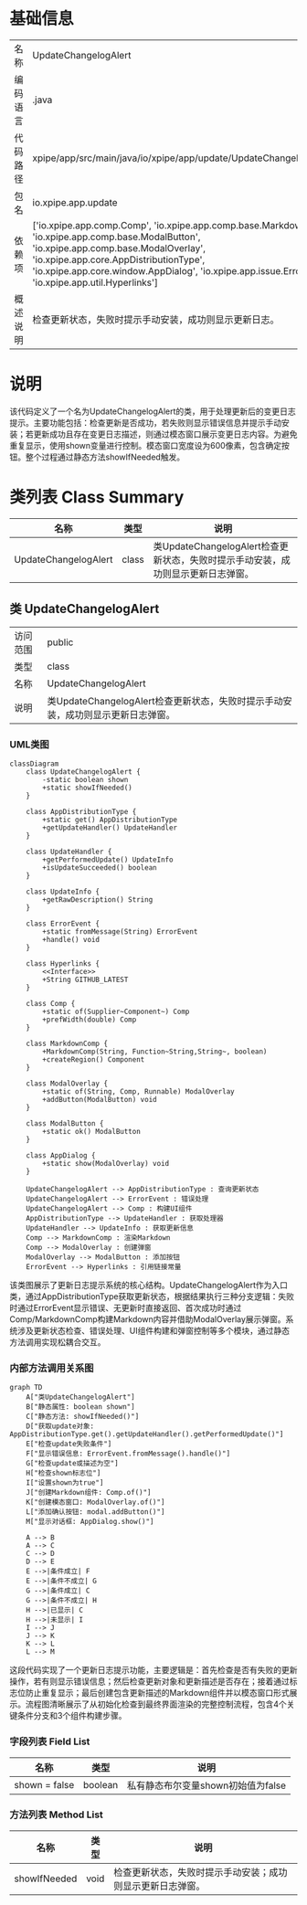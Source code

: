 # 基础信息

|      |      |
|------|------|
| 名称 | UpdateChangelogAlert |
| 编码语言 | .java |
| 代码路径 | xpipe/app/src/main/java/io/xpipe/app/update/UpdateChangelogAlert.java |
| 包名 | io.xpipe.app.update |
| 依赖项 | ['io.xpipe.app.comp.Comp', 'io.xpipe.app.comp.base.MarkdownComp', 'io.xpipe.app.comp.base.ModalButton', 'io.xpipe.app.comp.base.ModalOverlay', 'io.xpipe.app.core.AppDistributionType', 'io.xpipe.app.core.window.AppDialog', 'io.xpipe.app.issue.ErrorEvent', 'io.xpipe.app.util.Hyperlinks'] |
| 概述说明 | 检查更新状态，失败时提示手动安装，成功则显示更新日志。 |

# 说明

该代码定义了一个名为UpdateChangelogAlert的类，用于处理更新后的变更日志提示。主要功能包括：检查更新是否成功，若失败则显示错误信息并提示手动安装；若更新成功且存在变更日志描述，则通过模态窗口展示变更日志内容。为避免重复显示，使用shown变量进行控制。模态窗口宽度设为600像素，包含确定按钮。整个过程通过静态方法showIfNeeded触发。

# 类列表 Class Summary

| 名称   | 类型  | 说明 |
|-------|------|-------------|
| UpdateChangelogAlert | class | 类UpdateChangelogAlert检查更新状态，失败时提示手动安装，成功则显示更新日志弹窗。 |



## 类 UpdateChangelogAlert

|      |      |
|------|------|
| 访问范围 | public |
| 类型 | class |
| 名称 | UpdateChangelogAlert |
| 说明 | 类UpdateChangelogAlert检查更新状态，失败时提示手动安装，成功则显示更新日志弹窗。 |


### UML类图

```mermaid
classDiagram
    class UpdateChangelogAlert {
        -static boolean shown
        +static showIfNeeded()
    }

    class AppDistributionType {
        +static get() AppDistributionType
        +getUpdateHandler() UpdateHandler
    }

    class UpdateHandler {
        +getPerformedUpdate() UpdateInfo
        +isUpdateSucceeded() boolean
    }

    class UpdateInfo {
        +getRawDescription() String
    }

    class ErrorEvent {
        +static fromMessage(String) ErrorEvent
        +handle() void
    }

    class Hyperlinks {
        <<Interface>>
        +String GITHUB_LATEST
    }

    class Comp {
        +static of(Supplier~Component~) Comp
        +prefWidth(double) Comp
    }

    class MarkdownComp {
        +MarkdownComp(String, Function~String,String~, boolean)
        +createRegion() Component
    }

    class ModalOverlay {
        +static of(String, Comp, Runnable) ModalOverlay
        +addButton(ModalButton) void
    }

    class ModalButton {
        +static ok() ModalButton
    }

    class AppDialog {
        +static show(ModalOverlay) void
    }

    UpdateChangelogAlert --> AppDistributionType : 查询更新状态
    UpdateChangelogAlert --> ErrorEvent : 错误处理
    UpdateChangelogAlert --> Comp : 构建UI组件
    AppDistributionType --> UpdateHandler : 获取处理器
    UpdateHandler --> UpdateInfo : 获取更新信息
    Comp --> MarkdownComp : 渲染Markdown
    Comp --> ModalOverlay : 创建弹窗
    ModalOverlay --> ModalButton : 添加按钮
    ErrorEvent --> Hyperlinks : 引用链接常量
```

该类图展示了更新日志提示系统的核心结构。UpdateChangelogAlert作为入口类，通过AppDistributionType获取更新状态，根据结果执行三种分支逻辑：失败时通过ErrorEvent显示错误、无更新时直接返回、首次成功时通过Comp/MarkdownComp构建Markdown内容并借助ModalOverlay展示弹窗。系统涉及更新状态检查、错误处理、UI组件构建和弹窗控制等多个模块，通过静态方法调用实现松耦合交互。


### 内部方法调用关系图

```mermaid
graph TD
    A["类UpdateChangelogAlert"]
    B["静态属性: boolean shown"]
    C["静态方法: showIfNeeded()"]
    D["获取update对象: AppDistributionType.get().getUpdateHandler().getPerformedUpdate()"]
    E["检查update失败条件"]
    F["显示错误信息: ErrorEvent.fromMessage().handle()"]
    G["检查update或描述为空"]
    H["检查shown标志位"]
    I["设置shown为true"]
    J["创建Markdown组件: Comp.of()"]
    K["创建模态窗口: ModalOverlay.of()"]
    L["添加确认按钮: modal.addButton()"]
    M["显示对话框: AppDialog.show()"]

    A --> B
    A --> C
    C --> D
    D --> E
    E -->|条件成立| F
    E -->|条件不成立| G
    G -->|条件成立| C
    G -->|条件不成立| H
    H -->|已显示| C
    H -->|未显示| I
    I --> J
    J --> K
    K --> L
    L --> M
```

这段代码实现了一个更新日志提示功能，主要逻辑是：首先检查是否有失败的更新操作，若有则显示错误信息；然后检查更新对象和更新描述是否存在；接着通过标志位防止重复显示；最后创建包含更新描述的Markdown组件并以模态窗口形式展示。流程图清晰展示了从初始化检查到最终界面渲染的完整控制流程，包含4个关键条件分支和3个组件构建步骤。

### 字段列表 Field List

| 名称  | 类型  | 说明 |
|-------|-------|------|
| shown = false | boolean | 私有静态布尔变量shown初始值为false |

### 方法列表 Method List

| 名称  | 类型  | 说明 |
|-------|-------|------|
| showIfNeeded | void | 检查更新状态，失败时提示手动安装；成功则显示更新日志弹窗。 |




